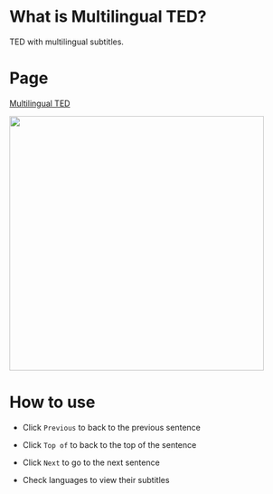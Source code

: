 # What is Multilingual TED?

TED with multilingual subtitles.

# Page

[Multilingual TED](http://nwtgck.github.io/multilingual-ted)

<image src="https://raw.githubusercontent.com/nwtgck/multilingual-ted/gh-pages/demo/demo.gif" width=450>

# How to use

* Click `Previous` to back to the previous sentence

* Click `Top of` to back to the top of the sentence

* Click `Next` to go to the next sentence

* Check languages to view their subtitles
